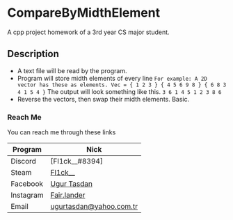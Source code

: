 # CompareByMidthElement
A cpp project homework of a 3rd year CS major student.

## Description
- A text file will be read by the program.
- Program will store midth elements of every line
`
For example:
A 2D vector has these as elements.
Vec = { 1 2 3 }
      { 4 5 6 9 8 }
      { 6 8 3 4 1 5 4 }
`
The output will look something like this.
`
3 6 1
4 5 1 2 3 8 6
`
- Reverse the vectors, then swap their midth elements. Basic.


### Reach Me

You can reach me through these links

| Program | Nick |
| ------ | ------ |
| Discord | [Fl1ck__#8394] |
| Steam | [Fl1ck__](https://steamcommunity.com/id/lolmylifesucks) |
| Facebook | [Ugur Tasdan](https://www.facebook.com/ugur.tasdan.14/) |
| Instagram | [Fair.lander](https://www.instagram.com/fair.lander/) |
| Email | [ugurtasdan@yahoo.com.tr](mailto:ugurtasdan@yahoo.com.tr) |

